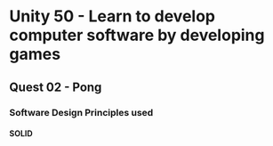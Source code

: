 # Unity 50 - Learn to develop computer software by developing games

## Quest 02 - Pong

### Software Design Principles used

#### SOLID 

